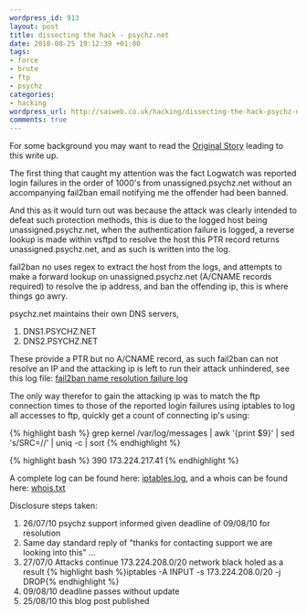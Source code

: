 ```yaml
--- 
wordpress_id: 913
layout: post
title: dissecting the hack - psychz.net
date: 2010-08-25 19:12:39 +01:00
tags: 
- force
- brute
- ftp
- psychz
categories: 
- hacking
wordpress_url: http://saiweb.co.uk/hacking/dissecting-the-hack-psychz-net
comments: true
---
```

For some background you may want to read the <a href="http://www.saiweb.co.uk/hacking/when-fail2ban-fails-to-ban-dissecting-the-hack">Original Story</a> leading to this write up.

The first thing that caught my attention was the fact Logwatch was reported login failures in the order of 1000's from unassigned.psychz.net without an accompanying fail2ban email notifying me the offender had been banned.

And this as it would turn out was because the attack was clearly intended to defeat such protection methods, this is due to the logged host being unassigned.psychz.net, when the authentication failure is logged, a reverse lookup is made within vsftpd to resolve the host this PTR record returns unassigned.psychz.net, and as such is written into the log.

fail2ban no uses regex to extract the host from the logs, and attempts to make a forward lookup on unassigned.psychz.net (A/CNAME records required) to resolve the ip address, and ban the offending ip, this is where things go awry.

psychz.net maintains their own DNS servers,
<ol>
	<li>DNS1.PSYCHZ.NET</li>
	<li>DNS2.PSYCHZ.NET</li>
</ol>
These provide a PTR but no A/CNAME record, as such fail2ban can not resolve an IP and the attacking ip is left to run their attack unhindered, see this log file: <a href="http://www.saiweb.co.uk/psychz-260710/fail2ban-grep.log">fail2ban name resolution failure log</a>

The only way therefor to gain the attacking ip was to match the ftp connection times to those of the reported login failures using iptables to log all accesses to ftp, quickly get a count of connecting ip's using:

{% highlight bash %}
grep kernel /var/log/messages | awk '{print $9}' | sed 's/SRC=//' | uniq -c | sort
{% endhighlight %}

{% highlight bash %}
390 173.224.217.41
{% endhighlight %}

A complete log can be found here: <a href="http://www.saiweb.co.uk/psychz-260710/iptables.log">iptables.log</a>, and a whois can be found here: <a href="http://cdn.saiweb.co.uk/uploads/2010/08/whois.txt">whois.txt</a>

Disclosure steps taken:
<ol>
	<li>26/07/10 psychz support informed given deadline of 09/08/10 for resolution</li>
	<li>Same day standard reply of "thanks for contacting support we are looking into this" ...</li>
	<li>27/07/0 Attacks continue 173.224.208.0/20 network black holed as a result
{% highlight bash %}iptables -A INPUT -s 173.224.208.0/20 -j DROP{% endhighlight %}
</li>
	<li>09/08/10 deadline passes without update</li>
	<li>25/08/10 this blog post published</li>
</ol>
